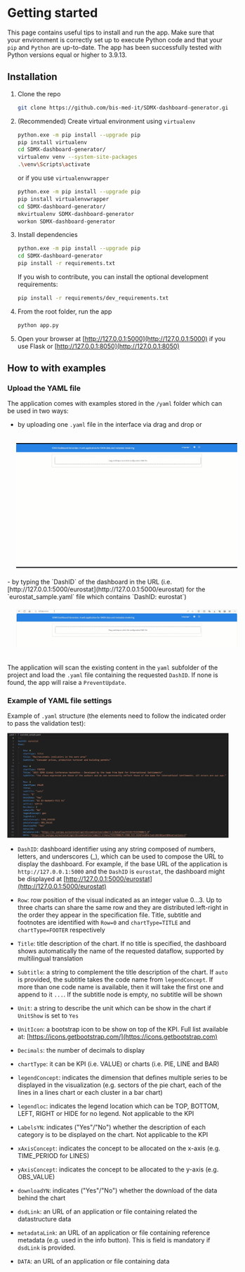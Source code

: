 # Getting started

This page contains useful tips to install and run the app.
Make sure that your environment is correctly set up to execute Python code and that your `pip` and `Python` are up-to-date.
The app has been successfully tested with Python versions equal or higher to 3.9.13.

## Installation

1. Clone the repo

   ```sh
   git clone https://github.com/bis-med-it/SDMX-dashboard-generator.git
   ```

2. (Recommended) Create virtual environment using `virtualenv`

   ```sh
   python.exe -m pip install --upgrade pip
   pip install virtualenv
   cd SDMX-dashboard-generator/
   virtualenv venv --system-site-packages
   .\venv\Scripts\activate
   ```

   or if you use `virtualenvwrapper`

   ```sh
   python.exe -m pip install --upgrade pip
   pip install virtualenvwrapper
   cd SDMX-dashboard-generator/
   mkvirtualenv SDMX-dashboard-generator
   workon SDMX-dashboard-generator
   ```

3. Install dependencies

   ```sh
   python.exe -m pip install --upgrade pip
   cd SDMX-dashboard-generator
   pip install -r requirements.txt
   ```

   If you wish to contribute, you can install the optional development requirements:

   ```sh
   pip install -r requirements/dev_requirements.txt
   ```

4. From the root folder, run the app

   ```sh
   python app.py
   ```

5. Open your browser at [http://127.0.0.1:5000](http://127.0.0.1:5000) if you use Flask or [http://127.0.0.1:8050](http://127.0.0.1:8050)

## How to with examples

### Upload the YAML file

The application comes with examples stored in the `/yaml` folder which can be used in two ways:

- by uploading one `.yaml` file in the interface via drag and drop or<br/>
<img src="_static/draganddrop.gif" style="margin: 20px;"/>
- by typing the `DashID` of the dashboard in the URL (i.e. [http://127.0.0.1:5000/eurostat](http://127.0.0.1:5000/eurostat) for the `eurostat_sample.yaml` file which contains `DashID: eurostat`)<br/>
<img src="_static/url.gif" style="margin: 20px;"/>

The application will scan the existing content in the `yaml` subfolder of the project and load the `.yaml` file containing the requested `DashID`. If none is found, the app will raise a `PreventUpdate`.

### Example of YAML file settings

Example of `.yaml` structure (the elements need to follow the indicated order to pass the validation test):

![Yaml sample](_static/yaml_sample.png "This is a yaml sample.")

- `DashID`: dashboard identifier using any string composed of numbers, letters, and underscores (_), which can be used to compose the URL to display the dashboard. For example, if the base URL of the application is `http://127.0.0.1:5000` and the `DashID` is `eurostat`, the dashboard might be displayed at [http://127.0.0.1:5000/eurostat](http://127.0.0.1:5000/eurostat)

- `Row`: row position of the visual indicated as an integer value 0…3. Up to three charts can share the same row and they are distributed left-right in the order they appear in the specification file. Title, subtitle and footnotes are identified with `Row=0` and `chartType=TITLE` and `chartType=FOOTER` respectively

- `Title`: title description of the chart. If no title is specified, the dashboard shows automatically the name of the requested dataflow, supported by multilingual translation

- `Subtitle`: a string to complement the title description of the chart. If `auto` is provided, the subtitle takes the code name from `legendConcept`. If more than one code name is available, then it will take the first one and append to it `...`. If the subtitle node is empty, no subtitle will be shown

- `Unit`: a string to describe the unit which can be show in the chart if `UnitShow` is set to `Yes`

- `UnitIcon`: a bootstrap icon to be show on top of the KPI. Full list available at: [https://icons.getbootstrap.com/](https://icons.getbootstrap.com)

- `Decimals`: the number of decimals to display

- `chartType`: it can be KPI (i.e. VALUE) or charts (i.e. PIE, LINE and BAR)

- `legendConcept`: indicates the dimension that defines multiple series to be displayed in the visualization (e.g. sectors of the pie chart, each of the lines in a lines chart or each cluster in a bar chart)

- `legendloc`: indicates the legend location which can be TOP, BOTTOM, LEFT, RIGHT or HIDE for no legend. Not applicable to the KPI

- `LabelsYN`: indicates ("Yes"/"No") whether the description of each category is to be displayed on the chart. Not applicable to the KPI

- `xAxisConcept`: indicates the concept to be allocated on the x-axis (e.g. TIME_PERIOD for LINES)

- `yAxisConcept`: indicates the concept to be allocated to the y-axis (e.g. OBS_VALUE)

- `downloadYN`: indicates ("Yes"/"No") whether the download of the data behind the chart

- `dsdLink`: an URL of an application or file containing related the datastructure data

- `metadataLink`: an URL of an application or file containing reference metadata (e.g. used in the info button). This is field is mandatory if `dsdLink` is provided.

- `DATA`: an URL of an application or file containing data

